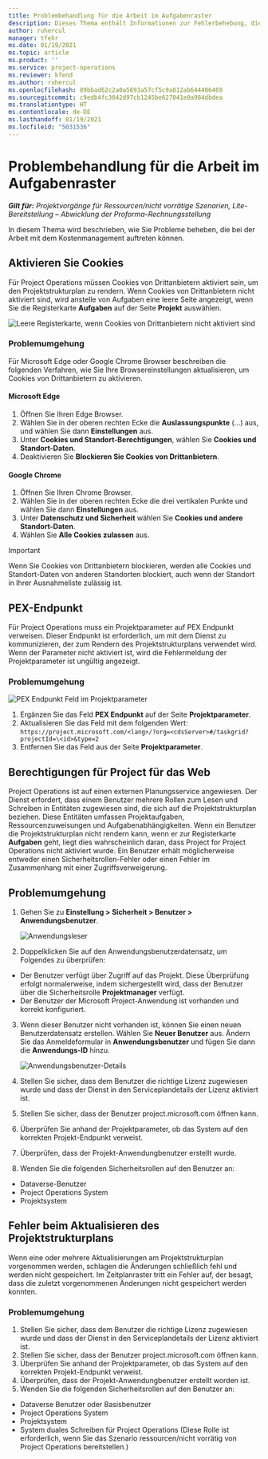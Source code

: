 ```yaml
---
title: Problembehandlung für die Arbeit im Aufgabenraster
description: Dieses Thema enthält Informationen zur Fehlerbehebung, die beim Arbeiten im Aufgabenraster erforderlich sind.
author: ruhercul
manager: tfehr
ms.date: 01/19/2021
ms.topic: article
ms.product: ''
ms.service: project-operations
ms.reviewer: kfend
ms.author: ruhercul
ms.openlocfilehash: 89bbad62c2a0a5693a57cf5c9a812ab644486469
ms.sourcegitcommit: c9edb4fc3042d97cb1245be627841e0a984dbdea
ms.translationtype: HT
ms.contentlocale: de-DE
ms.lasthandoff: 01/19/2021
ms.locfileid: "5031536"
---
```

# <a name="troubleshoot-working-in-the-task-grid"></a>Problembehandlung für die Arbeit im Aufgabenraster 

_**Gilt für:** Projektvorgänge für Ressourcen/nicht vorrätige Szenarien, Lite-Bereitstellung – Abwicklung der Proforma-Rechnungsstellung_

In diesem Thema wird beschrieben, wie Sie Probleme beheben, die bei der Arbeit mit dem Kostenmanagement auftreten können.

## <a name="enable-cookies"></a>Aktivieren Sie Cookies

Für Project Operations müssen Cookies von Drittanbietern aktiviert sein, um den Projektstrukturplan zu rendern. Wenn Cookies von Drittanbietern nicht aktiviert sind, wird anstelle von Aufgaben eine leere Seite angezeigt, wenn Sie die Registerkarte **Aufgaben** auf der Seite **Projekt** auswählen.

![Leere Registerkarte, wenn Cookies von Drittanbietern nicht aktiviert sind](media/blankschedule.png)


### <a name="workaround"></a>Problemumgehung
Für Microsoft Edge oder Google Chrome Browser beschreiben die folgenden Verfahren, wie Sie Ihre Browsereinstellungen aktualisieren, um Cookies von Drittanbietern zu aktivieren.

#### <a name="microsoft-edge"></a>Microsoft Edge

1. Öffnen Sie Ihren Edge Browser.
2. Wählen Sie in der oberen rechten Ecke die **Auslassungspunkte** (...) aus, und wählen Sie dann **Einstellungen** aus.
3. Unter **Cookies und Standort-Berechtigungen**, wählen Sie **Cookies und Standort-Daten**.
4. Deaktivieren Sie **Blockieren Sie Cookies von Drittanbietern**.

#### <a name="google-chrome"></a>Google Chrome

1. Öffnen Sie Ihren Chrome Browser.
2. Wählen Sie in der oberen rechten Ecke die drei vertikalen Punkte und wählen Sie dann **Einstellungen** aus.
3. Unter **Datenschutz und Sicherheit** wählen Sie **Cookies und andere Standort-Daten**.
4. Wählen Sie **Alle Cookies zulassen** aus.

> [!IMPORTANT]
> Wenn Sie Cookies von Drittanbietern blockieren, werden alle Cookies und Standort-Daten von anderen Standorten blockiert, auch wenn der Standort in Ihrer Ausnahmeliste zulässig ist.

## <a name="pex-endpoint"></a>PEX-Endpunkt

Für Project Operations muss ein Projektparameter auf PEX Endpunkt verweisen. Dieser Endpunkt ist erforderlich, um mit dem Dienst zu kommunizieren, der zum Rendern des Projektstrukturplans verwendet wird. Wenn der Parameter nicht aktiviert ist, wird die Fehlermeldung der Projektparameter ist ungültig angezeigt. 

### <a name="workaround"></a>Problemumgehung
 ![PEX Endpunkt Feld im Projektparameter](media/projectparameter.png)

1. Ergänzen Sie das Feld **PEX Endpunkt** auf der Seite **Projektparameter**.
2. Aktualisieren Sie das Feld mit dem folgenden Wert: `https://project.microsoft.com/<lang>/?org=<cdsServer>#/taskgrid?projectId=\<id>&type=2`
3. Entfernen Sie das Feld aus der Seite **Projektparameter**.

## <a name="privileges-for-project-for-the-web"></a>Berechtigungen für Project für das Web

Project Operations ist auf einen externen Planungsservice angewiesen. Der Dienst erfordert, dass einem Benutzer mehrere Rollen zum Lesen und Schreiben in Entitäten zugewiesen sind, die sich auf die Projektstrukturplan beziehen. Diese Entitäten umfassen Projektaufgaben, Ressourcenzuweisungen und Aufgabenabhängigkeiten. Wenn ein Benutzer die Projektstrukturplan nicht rendern kann, wenn er zur Registerkarte **Aufgaben** geht,  liegt dies wahrscheinlich daran, dass Project for Project Operations nicht aktiviert wurde. Ein Benutzer erhält möglicherweise entweder einen Sicherheitsrollen-Fehler oder einen Fehler im Zusammenhang mit einer Zugriffsverweigerung.


## <a name="workaround"></a>Problemumgehung

1. Gehen Sie zu **Einstellung > Sicherheit > Benutzer > Anwendungsbenutzer**.  

   ![Anwendungsleser](media/applicationuser.jpg)
   
2. Doppelklicken Sie auf den Anwendungsbenutzerdatensatz, um Folgendes zu überprüfen:

 - Der Benutzer verfügt über Zugriff auf das Projekt. Diese Überprüfung erfolgt normalerweise, indem sichergestellt wird, dass der Benutzer über die Sicherheitsrolle **Projektmanager** verfügt.
 - Der Benutzer der Microsoft Project-Anwendung ist vorhanden und korrekt konfiguriert.
 
3. Wenn dieser Benutzer nicht vorhanden ist, können Sie einen neuen Benutzerdatensatz erstellen. Wählen Sie **Neuer Benutzer** aus. Ändern Sie das Anmeldeformular in **Anwendungsbenutzer** und fügen Sie dann die **Anwendungs-ID** hinzu.

   ![Anwendungsbenutzer-Details](media/applicationuserdetails.jpg)

4. Stellen Sie sicher, dass dem Benutzer die richtige Lizenz zugewiesen wurde und dass der Dienst in den Serviceplandetails der Lizenz aktiviert ist.
5. Stellen Sie sicher, dass der Benutzer project.microsoft.com öffnen kann.
6. Überprüfen Sie anhand der Projektparameter, ob das System auf den korrekten Projekt-Endpunkt verweist.
7. Überprüfen, dass der Projekt-Anwendungbenutzer erstellt wurde.
8. Wenden Sie die folgenden Sicherheitsrollen auf den Benutzer an:

  - Dataverse-Benutzer
  - Project Operations System
  - Projektsystem

## <a name="error-when-updating-the-work-breakdown-structure"></a>Fehler beim Aktualisieren des Projektstrukturplans

Wenn eine oder mehrere Aktualisierungen am Projektstrukturplan vorgenommen werden, schlagen die Änderungen schließlich fehl und werden nicht gespeichert. Im Zeitplanraster tritt ein Fehler auf, der besagt, dass die zuletzt vorgenommenen Änderungen nicht gespeichert werden konnten.

### <a name="workaround"></a>Problemumgehung

1. Stellen Sie sicher, dass dem Benutzer die richtige Lizenz zugewiesen wurde und dass der Dienst in den Serviceplandetails der Lizenz aktiviert ist.
2. Stellen Sie sicher, dass der Benutzer project.microsoft.com öffnen kann.
3. Überprüfen Sie anhand der Projektparameter, ob das System auf den korrekten Projekt-Endpunkt verweist.
4. Überprüfen, dass der Projekt-Anwendungbenutzer erstellt worden ist.
5. Wenden Sie die folgenden Sicherheitsrollen auf den Benutzer an:
  
  - Dataverse Benutzer oder Basisbenutzer
  - Project Operations System
  - Projektsystem
  - System duales Schreiben für Project Operations (Diese Rolle ist erforderlich, wenn Sie das Szenario ressourcen/nicht vorrätig von Project Operations bereitstellen.)
